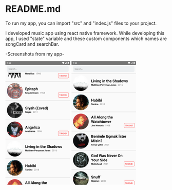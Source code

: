 # README.md

To run my app, you can import "src" and "index.js" files to your project.

I developed music app using react native framework. While developing this app, I used "state" variable and these custom components which names are songCard and searchBar. 

-Screenshots from my app-

<p float="left">
  <img src="images/ss-1.png" width="40%" height="40%">
  <img src="images/ss-2.png" width="40%" height="40%">
</p>
